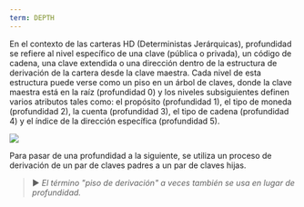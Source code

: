 ```yaml
---
term: DEPTH
---
```


En el contexto de las carteras HD (Deterministas Jerárquicas), profundidad se refiere al nivel específico de una clave (pública o privada), un código de cadena, una clave extendida o una dirección dentro de la estructura de derivación de la cartera desde la clave maestra. Cada nivel de esta estructura puede verse como un piso en un árbol de claves, donde la clave maestra está en la raíz (profundidad 0) y los niveles subsiguientes definen varios atributos tales como:
el propósito (profundidad 1), el tipo de moneda (profundidad 2), la cuenta (profundidad 3), el tipo de cadena (profundidad 4) y el índice de la dirección específica (profundidad 5).

![](../../dictionnaire/assets/18.png)

Para pasar de una profundidad a la siguiente, se utiliza un proceso de derivación de un par de claves padres a un par de claves hijas.

> ► *El término "piso de derivación" a veces también se usa en lugar de profundidad.*